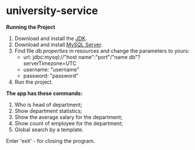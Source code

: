 # university-service

**Running the Project**

1. Download and install the [JDK]( https://www.oracle.com/ru/java/technologies/javase-downloads.html).
2. Download and install [MySQL Server](https://dev.mysql.com/downloads/).
3. Find file _db.properties_ in resources and change the parameters to yours:
    + url: jdbc:mysql://"host name":"port"/"name db"?serverTimezone=UTC
    + username: "username"
    + password: "password"
4. Run the project. 

**The app has these commands:**

1. Who is head of department;
2. Show department statistics;
3. Show the average salary for the department;
4. Show count of employee for the department;
5. Global search by a template.

Enter 'exit' - for closing the program.